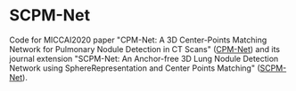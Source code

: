 # SCPM-Net
Code for MICCAI2020 paper "CPM-Net: A 3D Center-Points Matching Network for Pulmonary Nodule Detection in CT Scans" ([CPM-Net](https://link.springer.com/chapter/10.1007/978-3-030-59725-2_53)) and its journal extension "SCPM-Net: An Anchor-free 3D Lung Nodule Detection Network using SphereRepresentation and Center Points Matching" ([SCPM-Net](https://link.springer.com/chapter/10.1007/978-3-030-59725-2_53)).
